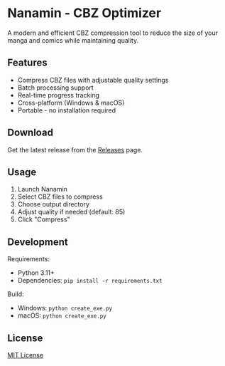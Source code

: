 # Nanamin - CBZ Optimizer

A modern and efficient CBZ compression tool to reduce the size of your manga and comics while maintaining quality.

## Features

- Compress CBZ files with adjustable quality settings
- Batch processing support
- Real-time progress tracking
- Cross-platform (Windows & macOS)
- Portable - no installation required

## Download

Get the latest release from the [Releases](https://github.com/crisperience/nanamin-cbz-optimizer/releases) page.

## Usage

1. Launch Nanamin
2. Select CBZ files to compress
3. Choose output directory
4. Adjust quality if needed (default: 85)
5. Click "Compress"

## Development

Requirements:
- Python 3.11+
- Dependencies: `pip install -r requirements.txt`

Build:
- Windows: `python create_exe.py`
- macOS: `python create_exe.py`

## License

[MIT License](LICENSE) 